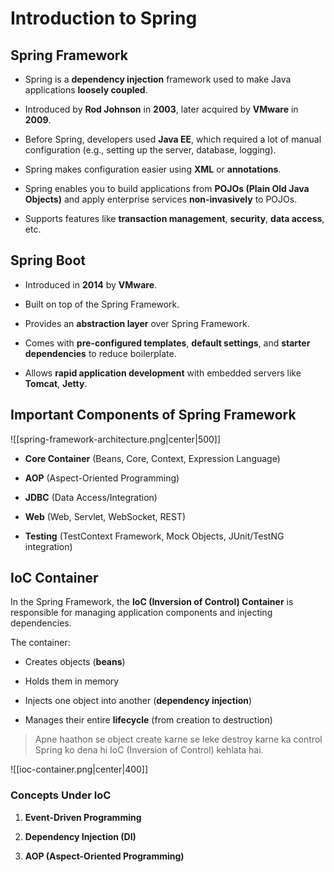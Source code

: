 # Introduction to Spring

## Spring Framework

- Spring is a **dependency injection** framework used to make Java applications **loosely coupled**.
    
- Introduced by **Rod Johnson** in **2003**, later acquired by **VMware** in **2009**.
    
- Before Spring, developers used **Java EE**, which required a lot of manual configuration (e.g., setting up the server, database, logging).
    
- Spring makes configuration easier using **XML** or **annotations**.
    
- Spring enables you to build applications from **POJOs (Plain Old Java Objects)** and apply enterprise services **non-invasively** to POJOs.
    
- Supports features like **transaction management**, **security**, **data access**, etc.
    

## Spring Boot

- Introduced in **2014** by **VMware**.
    
- Built on top of the Spring Framework.
    
- Provides an **abstraction layer** over Spring Framework.
    
- Comes with **pre-configured templates**, **default settings**, and **starter dependencies** to reduce boilerplate.
    
- Allows **rapid application development** with embedded servers like **Tomcat**, **Jetty**.
    

## Important Components of Spring Framework

![[spring-framework-architecture.png|center|500]]

- **Core Container** (Beans, Core, Context, Expression Language)
    
- **AOP** (Aspect-Oriented Programming)
    
- **JDBC** (Data Access/Integration)
    
- **Web** (Web, Servlet, WebSocket, REST)
    
- **Testing** (TestContext Framework, Mock Objects, JUnit/TestNG integration)
    

## IoC Container

In the Spring Framework, the **IoC (Inversion of Control) Container** is responsible for managing application components and injecting dependencies.

The container:

- Creates objects (**beans**)
    
- Holds them in memory
    
- Injects one object into another (**dependency injection**)
    
- Manages their entire **lifecycle** (from creation to destruction)
    

> Apne haathon se object create karne se leke destroy karne ka control Spring ko dena hi IoC (Inversion of Control) kehlata hai.

![[ioc-container.png|center|400]]

### Concepts Under IoC

1. **Event-Driven Programming**
    
2. **Dependency Injection (DI)**
    
3. **AOP (Aspect-Oriented Programming)**
    
